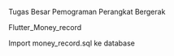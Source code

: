 Tugas Besar
Pemograman Perangkat Bergerak

Flutter_Money_record

Import money_record.sql ke database
